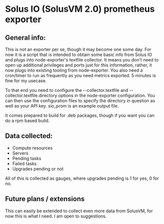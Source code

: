 # Solus IO (SolusVM 2.0) prometheus exporter

## General info:

 This is not an exporter per se, though it may become one some day. 
For now it is a script that is intended to obtain some basic info from Solus IO and
plugs into node-exporter's textfile collector. It means you don't need to open up additional privileges and ports
just for this information, rather, it now plugs into existing tooling from node-exporter.
You also need a cron/timer to run as frequently as you need metrics exported. 5 minutes is fine for my usecase.
 
 To that end you need to configure the --collector.textfile and --collector.textfile.directory options
in the node-exporter configuration. You can then use the configuration files to
specify the directory in question as well as your API key. sio_prom is an
example output file. 

 It comes prepared to build for .deb packages, though if you want you can do a
rpm based build.

## Data collected:

- Compute resources
- Servers
- Pending tasks
- Failed tasks
- Upgrades pending or not

All of this is collected as gauges, where upgrades pending is 1 for yes, 0 for no.

## Future plans / extensions

 This can easily be extended to collect even more data from SolusVM, for now this is what I need. 
I am open to suggestions.
